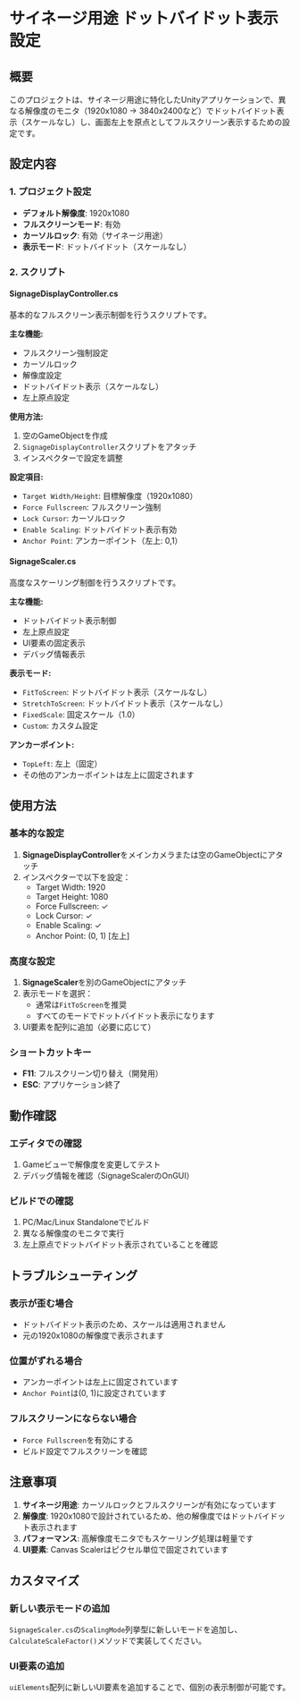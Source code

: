 # サイネージ用途 ドットバイドット表示設定

## 概要
このプロジェクトは、サイネージ用途に特化したUnityアプリケーションで、異なる解像度のモニタ（1920x1080 → 3840x2400など）でドットバイドット表示（スケールなし）し、画面左上を原点としてフルスクリーン表示するための設定です。

## 設定内容

### 1. プロジェクト設定
- **デフォルト解像度**: 1920x1080
- **フルスクリーンモード**: 有効
- **カーソルロック**: 有効（サイネージ用途）
- **表示モード**: ドットバイドット（スケールなし）

### 2. スクリプト

#### SignageDisplayController.cs
基本的なフルスクリーン表示制御を行うスクリプトです。

**主な機能:**
- フルスクリーン強制設定
- カーソルロック
- 解像度設定
- ドットバイドット表示（スケールなし）
- 左上原点設定

**使用方法:**
1. 空のGameObjectを作成
2. `SignageDisplayController`スクリプトをアタッチ
3. インスペクターで設定を調整

**設定項目:**
- `Target Width/Height`: 目標解像度（1920x1080）
- `Force Fullscreen`: フルスクリーン強制
- `Lock Cursor`: カーソルロック
- `Enable Scaling`: ドットバイドット表示有効
- `Anchor Point`: アンカーポイント（左上: 0,1）

#### SignageScaler.cs
高度なスケーリング制御を行うスクリプトです。

**主な機能:**
- ドットバイドット表示制御
- 左上原点設定
- UI要素の固定表示
- デバッグ情報表示

**表示モード:**
- `FitToScreen`: ドットバイドット表示（スケールなし）
- `StretchToScreen`: ドットバイドット表示（スケールなし）
- `FixedScale`: 固定スケール（1.0）
- `Custom`: カスタム設定

**アンカーポイント:**
- `TopLeft`: 左上（固定）
- その他のアンカーポイントは左上に固定されます

## 使用方法

### 基本的な設定
1. **SignageDisplayController**をメインカメラまたは空のGameObjectにアタッチ
2. インスペクターで以下を設定：
   - Target Width: 1920
   - Target Height: 1080
   - Force Fullscreen: ✓
   - Lock Cursor: ✓
   - Enable Scaling: ✓
   - Anchor Point: (0, 1) [左上]

### 高度な設定
1. **SignageScaler**を別のGameObjectにアタッチ
2. 表示モードを選択：
   - 通常は`FitToScreen`を推奨
   - すべてのモードでドットバイドット表示になります
3. UI要素を配列に追加（必要に応じて）

### ショートカットキー
- **F11**: フルスクリーン切り替え（開発用）
- **ESC**: アプリケーション終了

## 動作確認

### エディタでの確認
1. Gameビューで解像度を変更してテスト
2. デバッグ情報を確認（SignageScalerのOnGUI）

### ビルドでの確認
1. PC/Mac/Linux Standaloneでビルド
2. 異なる解像度のモニタで実行
3. 左上原点でドットバイドット表示されていることを確認

## トラブルシューティング

### 表示が歪む場合
- ドットバイドット表示のため、スケールは適用されません
- 元の1920x1080の解像度で表示されます

### 位置がずれる場合
- アンカーポイントは左上に固定されています
- `Anchor Point`は(0, 1)に設定されています

### フルスクリーンにならない場合
- `Force Fullscreen`を有効にする
- ビルド設定でフルスクリーンを確認

## 注意事項

1. **サイネージ用途**: カーソルロックとフルスクリーンが有効になっています
2. **解像度**: 1920x1080で設計されているため、他の解像度ではドットバイドット表示されます
3. **パフォーマンス**: 高解像度モニタでもスケーリング処理は軽量です
4. **UI要素**: Canvas Scalerはピクセル単位で固定されています

## カスタマイズ

### 新しい表示モードの追加
`SignageScaler.cs`の`ScalingMode`列挙型に新しいモードを追加し、`CalculateScaleFactor()`メソッドで実装してください。

### UI要素の追加
`uiElements`配列に新しいUI要素を追加することで、個別の表示制御が可能です。 